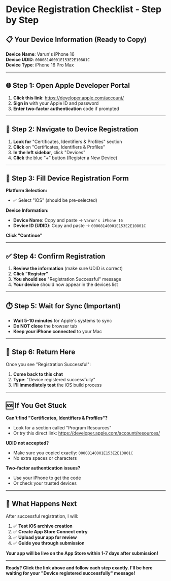 # Device Registration Checklist - Step by Step

## 📋 **Your Device Information (Ready to Copy)**

**Device Name**: Varun's iPhone 16  
**Device UDID**: `00008140001E153E2E10801C`  
**Device Type**: iPhone 16 Pro Max

---

## 🌐 **Step 1: Open Apple Developer Portal**

1. **Click this link**: https://developer.apple.com/account/
2. **Sign in** with your Apple ID and password
3. **Enter two-factor authentication** code if prompted

---

## 🎯 **Step 2: Navigate to Device Registration**

1. **Look for** "Certificates, Identifiers & Profiles" section
2. **Click** on "Certificates, Identifiers & Profiles"
3. **In the left sidebar**, click "Devices"
4. **Click** the blue "+" button (Register a New Device)

---

## 📱 **Step 3: Fill Device Registration Form**

**Platform Selection:**
- ✅ Select "iOS" (should be pre-selected)

**Device Information:**
- **Device Name**: Copy and paste → `Varun's iPhone 16`
- **Device ID (UDID)**: Copy and paste → `00008140001E153E2E10801C`

**Click "Continue"**

---

## ✅ **Step 4: Confirm Registration**

1. **Review the information** (make sure UDID is correct)
2. **Click "Register"**
3. **You should see** "Registration Successful" message
4. **Your device** should now appear in the devices list

---

## ⏱️ **Step 5: Wait for Sync (Important)**

- **Wait 5-10 minutes** for Apple's systems to sync
- **Do NOT close** the browser tab
- **Keep your iPhone connected** to your Mac

---

## 🔄 **Step 6: Return Here**

Once you see "Registration Successful":
1. **Come back to this chat**
2. **Type**: "Device registered successfully"
3. **I'll immediately test** the iOS build process

---

## 🆘 **If You Get Stuck**

**Can't find "Certificates, Identifiers & Profiles"?**
- Look for a section called "Program Resources" 
- Or try this direct link: https://developer.apple.com/account/resources/

**UDID not accepted?**
- Make sure you copied exactly: `00008140001E153E2E10801C`
- No extra spaces or characters

**Two-factor authentication issues?**
- Use your iPhone to get the code
- Or check your trusted devices

---

## 🚀 **What Happens Next**

After successful registration, I will:
1. ✅ **Test iOS archive creation** 
2. ✅ **Create App Store Connect entry**
3. ✅ **Upload your app for review**
4. ✅ **Guide you through submission**

**Your app will be live on the App Store within 1-7 days after submission!**

---

**Ready? Click the link above and follow each step exactly. I'll be here waiting for your "Device registered successfully" message!** 